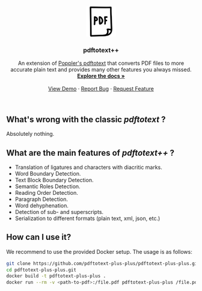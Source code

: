 <br/>
<div align="center">
  <a href="https://github.com/pdftotext-plus-plus/pdftotext-plus-plus">
    <img src="logo.png" alt="logo" width="80" height="80">
  </a>

  <h3 align="center">pdftotext++</h3>

  <p align="center">
    An extension of <a href="https://github.com/pdftotext-plus-plus/pdftotext-plus-plus">Poppler's pdftotext</a> that converts PDF files to more <br/>accurate plain text and provides many other features you always missed.
    <br/>
    <a href="https://pdftotext.cs.uni-freiburg.de"><strong>Explore the docs »</strong></a>
    <br/>
    <br/>
    <a href="https://pdftotext.cs.uni-freiburg.de">View Demo</a>
    ·
    <a href="https://github.com/pdftotext-plus-plus/pdftotext-plus-plus/issues">Report Bug</a>
    ·
    <a href="https://github.com/pdftotext-plus-plus/pdftotext-plus-plus/issues">Request Feature</a>
  </p>
  <br/>
</div>

<!-- =========================================================================================== -->

## What's wrong with the classic *pdftotext* ?

Absolutely nothing.

## What are the main features of *pdftotext++* ?

* Translation of ligatures and characters with diacritic marks.
* Word Boundary Detection.
* Text Block Boundary Detection.
* Semantic Roles Detection.
* Reading Order Detection.
* Paragraph Detection.
* Word dehyphenation.
* Detection of sub- and superscripts.
* Serialization to different formats (plain text, xml, json, etc.)

## How can I use it?

We recommend to use the provided Docker setup. The usage is as follows:

```bash
git clone https://github.com/pdftotext-plus-plus/pdftotext-plus-plus.git
cd pdftotext-plus-plus.git
docker build -t pdftotext-plus-plus .
docker run --rm -v <path-to-pdf>:/file.pdf pdftotext-plus-plus /file.pdf
```